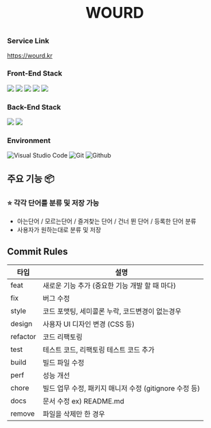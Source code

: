 <h1 align="center" style="display: block; font-size: 2.5em; font-weight: bold; margin-block-start: 1em; margin-block-end: 1em;">
  <strong>WOURD</strong>
</h1>

### Service Link
<span><a href="https://wourd.kr">https://wourd.kr</a></span>

### Front-End Stack
<span><img src="https://img.shields.io/badge/-Next.js-23F7DF1E?style=for-the-badge&logo=Next.js&logoColor=white&color=000000"></span>
<span><img src="https://img.shields.io/badge/-React-23F7DF1E?style=for-the-badge&logo=React&logoColor=white&color=61DAFB"></span>
<span><img src="https://img.shields.io/badge/-ReactRouter-23F7DF1E?style=for-the-badge&logo=ReactRouter&logoColor=white&color=CA4245"></span>
<span><img src="https://img.shields.io/badge/TypeScript-007ACC?style=for-the-badge&logo=typescript&logoColor=white"></span>
<span><img src="https://img.shields.io/badge/-styledComponents-23F7DF1E?style=for-the-badge&logo=styledComponents&logoColor=white&color=DB7093"></span>

### Back-End Stack
<span><img src="https://img.shields.io/badge/-Node.js-23F7DF1E?style=for-the-badge&logo=Node.js&logoColor=white&color=339933"></span>
<span><img src="https://img.shields.io/badge/-MySQL-23F7DF1E?style=for-the-badge&logo=MySQL&logoColor=white&color=4479A1"></span>

### Environment
![Visual Studio Code](https://img.shields.io/badge/Visual%20Studio%20Code-007ACC?style=for-the-badge&logo=Visual%20Studio%20Code&logoColor=white)
![Git](https://img.shields.io/badge/Git-F05032?style=for-the-badge&logo=Git&logoColor=white)
![Github](https://img.shields.io/badge/GitHub-181717?style=for-the-badge&logo=GitHub&logoColor=white)    

<!-- <span><img src="https://img.shields.io/badge/-GraphQL-23F7DF1E?style=for-the-badge&logo=GraphQL&logoColor=white&color=E10098"></span> -->

## 주요 기능 📦

### ⭐️ 각각 단어를 분류 및 저장 가능
- 아는단어 / 모르는단어 / 즐겨찾는 단어 / 건너 뛴 단어 / 등록한 단어 분류
- 사용자가 원하는대로 분류 및 저장

## Commit Rules

| 타입     | 설명                                                   |
| -------- | ------------------------------------------------------ |
| feat     | 새로운 기능 추가 (중요한 기능 개발 할 때 마다)         |
| fix      | 버그 수정                                              |
| style    | 코드 포맷팅, 세미콜론 누락, 코드변경이 없는경우        |
| design   | 사용자 UI 디자인 변경 (CSS 등)                         |
| refactor | 코드 리팩토링                                          |
| test     | 테스트 코드, 리팩토링 테스트 코드 추가                 |
| build    | 빌드 파일 수정                                         |
| perf     | 성능 개선                                              |
| chore    | 빌드 업무 수정, 패키지 매니저 수정 (gitignore 수정 등) |
| docs     | 문서 수정 ex) README.md                                |
| remove   | 파일을 삭제만 한 경우                                  |
